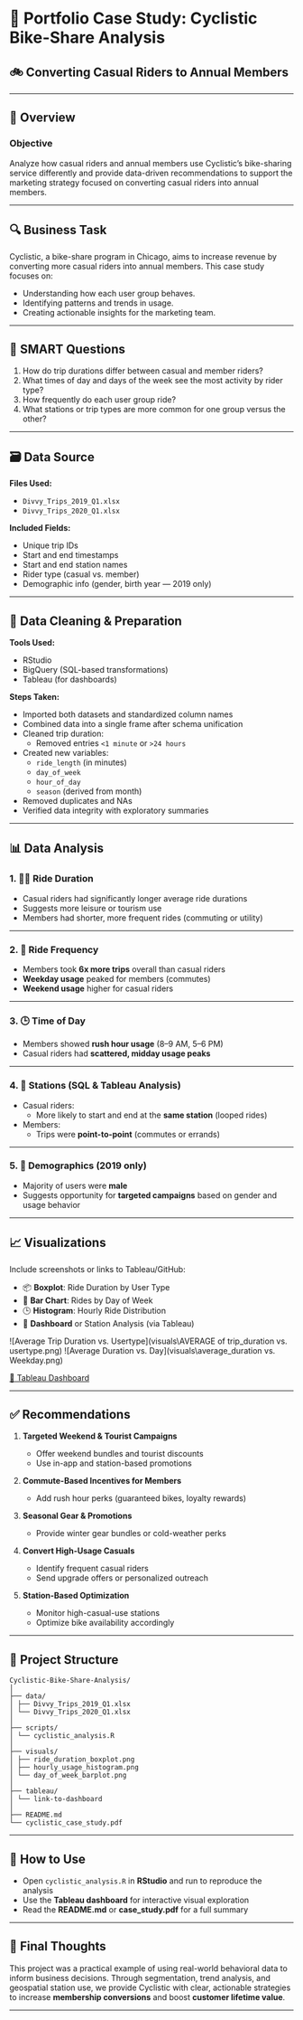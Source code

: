 # 📌 Portfolio Case Study: Cyclistic Bike-Share Analysis  
## 🚲 Converting Casual Riders to Annual Members

---

## 📘 Overview

### **Objective**  
Analyze how casual riders and annual members use Cyclistic’s bike-sharing service differently and provide data-driven recommendations to support the marketing strategy focused on converting casual riders into annual members.

---

## 🔍 Business Task

Cyclistic, a bike-share program in Chicago, aims to increase revenue by converting more casual riders into annual members. This case study focuses on:

- Understanding how each user group behaves.  
- Identifying patterns and trends in usage.  
- Creating actionable insights for the marketing team.

---

## 🧩 SMART Questions

1. How do trip durations differ between casual and member riders?  
2. What times of day and days of the week see the most activity by rider type?  
3. How frequently do each user group ride?  
4. What stations or trip types are more common for one group versus the other?

---

## 🗃️ Data Source

**Files Used:**

- `Divvy_Trips_2019_Q1.xlsx`  
- `Divvy_Trips_2020_Q1.xlsx`

**Included Fields:**

- Unique trip IDs  
- Start and end timestamps  
- Start and end station names  
- Rider type (casual vs. member)  
- Demographic info (gender, birth year — 2019 only)

---

## 🧼 Data Cleaning & Preparation

**Tools Used:**  
- RStudio  
- BigQuery (SQL-based transformations)  
- Tableau (for dashboards)

**Steps Taken:**

- Imported both datasets and standardized column names  
- Combined data into a single frame after schema unification  
- Cleaned trip duration:
  - Removed entries `<1 minute` or `>24 hours`  
- Created new variables:
  - `ride_length` (in minutes)  
  - `day_of_week`  
  - `hour_of_day`  
  - `season` (derived from month)  
- Removed duplicates and NAs  
- Verified data integrity with exploratory summaries

---

## 📊 Data Analysis

### 1. 🚴‍♂️ Ride Duration

- Casual riders had significantly longer average ride durations  
- Suggests more leisure or tourism use  
- Members had shorter, more frequent rides (commuting or utility)

---

### 2. 📅 Ride Frequency

- Members took **6x more trips** overall than casual riders  
- **Weekday usage** peaked for members (commutes)  
- **Weekend usage** higher for casual riders

---

### 3. 🕒 Time of Day

- Members showed **rush hour usage** (8–9 AM, 5–6 PM)  
- Casual riders had **scattered, midday usage peaks**

---

### 4. 📍 Stations (SQL & Tableau Analysis)

- Casual riders:
  - More likely to start and end at the **same station** (looped rides)  
- Members:
  - Trips were **point-to-point** (commutes or errands)

---

### 5. 🧑 Demographics (2019 only)

- Majority of users were **male**  
- Suggests opportunity for **targeted campaigns** based on gender and usage behavior

---

## 📈 Visualizations

Include screenshots or links to Tableau/GitHub:

- 📦 **Boxplot**: Ride Duration by User Type  
- 📅 **Bar Chart**: Rides by Day of Week  
- 🕒 **Histogram**: Hourly Ride Distribution  
- 📍 **Dashboard** or Station Analysis (via Tableau)

![Average Trip Duration vs. Usertype](visuals\AVERAGE of trip_duration vs. usertype.png)
![Average Duration vs. Day](visuals\average_duration vs. Weekday.png)

[🔗 Tableau Dashboard](https://public.tableau.com/app/profile/fnu.abdullah3101/viz/CyclisticMostPopularStations/Dashboard1)


---

## ✅ Recommendations

1. **Targeted Weekend & Tourist Campaigns**  
   - Offer weekend bundles and tourist discounts  
   - Use in-app and station-based promotions

2. **Commute-Based Incentives for Members**  
   - Add rush hour perks (guaranteed bikes, loyalty rewards)

3. **Seasonal Gear & Promotions**  
   - Provide winter gear bundles or cold-weather perks

4. **Convert High-Usage Casuals**  
   - Identify frequent casual riders  
   - Send upgrade offers or personalized outreach

5. **Station-Based Optimization**  
   - Monitor high-casual-use stations  
   - Optimize bike availability accordingly

---

## 📁 Project Structure

```
Cyclistic-Bike-Share-Analysis/
│
├── data/
│ ├── Divvy_Trips_2019_Q1.xlsx
│ └── Divvy_Trips_2020_Q1.xlsx
│
├── scripts/
│ └── cyclistic_analysis.R
│
├── visuals/
│ ├── ride_duration_boxplot.png
│ ├── hourly_usage_histogram.png
│ └── day_of_week_barplot.png
│
├── tableau/
│ └── link-to-dashboard
│
├── README.md
└── cyclistic_case_study.pdf
```

---

## 🧾 How to Use

- Open `cyclistic_analysis.R` in **RStudio** and run to reproduce the analysis  
- Use the **Tableau dashboard** for interactive visual exploration  
- Read the **README.md** or **case_study.pdf** for a full summary

---

## 🌟 Final Thoughts

This project was a practical example of using real-world behavioral data to inform business decisions. Through segmentation, trend analysis, and geospatial station use, we provide Cyclistic with clear, actionable strategies to increase **membership conversions** and boost **customer lifetime value**.

---